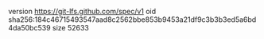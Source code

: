 version https://git-lfs.github.com/spec/v1
oid sha256:184c46715493547aad8c2562bbe853b9453a21df9c3b3b3ed5a6bd4da50bc539
size 52633

